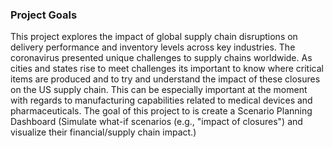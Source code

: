 ### Project Goals

This project explores the impact of global supply chain disruptions on delivery performance and inventory levels across key industries. 
The coronavirus presented unique challenges to supply chains worldwide. As cities and states rise to meet challenges its important to know where critical items are produced and to try and understand the impact of these closures on the US supply chain. This can be especially important at the moment with regards to manufacturing capabilities related to medical devices and pharmaceuticals. 
The goal of this project to is create a Scenario Planning Dashboard (Simulate what-if scenarios (e.g., "impact of closures") and visualize their financial/supply chain impact.)
